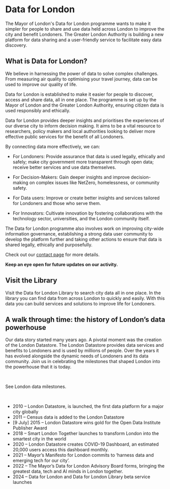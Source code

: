 # Data for London

The Mayor of London's Data for London programme wants to make it simpler for people to share and use data held across London to improve the city and benefit Londoners. The Greater London Authority is building a new platform for data sharing and a user-friendly service to facilitate easy data discovery.

## What is Data for London?

We believe in harnessing the power of data to solve complex challenges. From measuring air quality to optimising your travel journey, data can be used to improve our quality of life.  

Data for London is established to make it easier for people to discover, access and share data, all in one place. The programme is set up by the Mayor of London and the Greater London Authority, ensuring citizen data is used responsibly and ethically. 

Data for London provides deeper insights and prioritises the experiences of our diverse city to inform decision making. It aims to be a vital resource to researchers, policy makers and local authorities looking to deliver more effective public services for the benefit of all Londoners.

By connecting data more effectively, we can: 

- For Londoners: Provide assurance that data is used legally, ethically and safely; make city government more transparent through open data; receive better services and use data themselves. 

- For Decision-Makers: Gain deeper insights and improve decision-making on complex issues like NetZero, homelessness, or community safety. 

- For Data users: Improve or create better insights and services tailored for Londoners and those who serve them. 

- For Innovators: Cultivate innovation by fostering collaborations with the technology sector, universities, and the London community itself. 

The Data for London programme also involves work on improving city-wide information governance, establishing a strong data user community to develop the platform further and taking other actions to ensure that data is shared legally, ethically and purposefully.  


Check out our [contact page](contact.md) for more details.

**Keep an eye open for future updates on our activity.**

## Visit the Library

Visit the Data for London Library to search city data all in one place. In the library you can find data from across London to quickly and easily. With this data you can build services and solutions to improve life for Londoners.

## A walk through time: the history of London’s data powerhouse

Our data story started many years ago.  A pivotal moment was the creation of  the London Datastore. The London Datastore provides data services and benefits to Londoners and is used by millions of people. Over the years it has evolved alongside the dynamic needs of Londoners and its data community. Join us in celebrating the milestones that shaped London into the powerhouse that it is today.   

  

See London data milestones.

  

- 2010 – London Datastore, is launched, the first data platform for a major city globally  
- 2011 – Census data is added to the London Datastore  
- [9 July] 2015 – London Datastore wins gold for the Open Data Institute Publisher Award  
- 2018 – Smart London Together launches to transform London into the smartest city in the world  
- 2020 – London Datastore creates COVID-19 Dashboard, an estimated 20,000 users access this dashboard monthly.  
- 2021 – Mayor’s Manifesto for London commits to ‘harness data and emerging tech for our city’.  
- 2022 – The Mayor’s Data for London Advisory Board forms, bringing the greatest data, tech and AI minds in London together.  
- 2024 – Data for London and Data for London Library beta service launches 